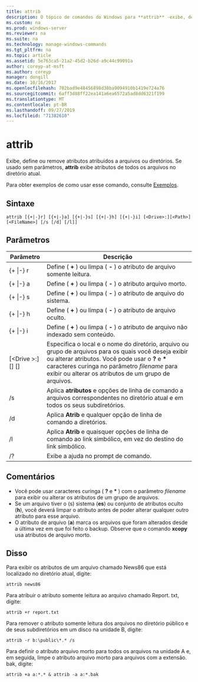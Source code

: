 ```yaml
---
title: attrib
description: O tópico de comandos do Windows para **attrib** -exibe, define ou remove atributos atribuídos a arquivos ou diretórios.
ms.custom: na
ms.prod: windows-server
ms.reviewer: na
ms.suite: na
ms.technology: manage-windows-commands
ms.tgt_pltfrm: na
ms.topic: article
ms.assetid: 5e763ca5-21a2-45d2-b26d-a9c44c99091a
author: coreyp-at-msft
ms.author: coreyp
manager: dongill
ms.date: 10/16/2017
ms.openlocfilehash: 702bad9e48456898d38ba9094910b1419e724a76
ms.sourcegitcommit: 6aff3d88ff22ea141a6ea6572a5ad8dd6321f199
ms.translationtype: MT
ms.contentlocale: pt-BR
ms.lasthandoff: 09/27/2019
ms.locfileid: "71382610"
---
```

# <a name="attrib"></a>attrib



Exibe, define ou remove atributos atribuídos a arquivos ou diretórios. Se usado sem parâmetros, **attrib** exibe atributos de todos os arquivos no diretório atual.

Para obter exemplos de como usar esse comando, consulte [Exemplos](#BKMK_examples).

## <a name="syntax"></a>Sintaxe

```
attrib [{+|-}r] [{+|-}a] [{+|-}s] [{+|-}h] [{+|-}i] [<Drive>:][<Path>][<FileName>] [/s [/d] [/l]]
```

## <a name="parameters"></a>Parâmetros

|Parâmetro|Descrição|
|---------|-----------|
|{+ \|-} r|Define ( **+** ) ou limpa ( **-** ) o atributo de arquivo somente leitura.|
|{+ \|-} a|Define ( **+** ) ou limpa ( **-** ) o atributo arquivo morto.|
|{+ \|-} s|Define ( **+** ) ou limpa ( **-** ) o atributo de arquivo do sistema.|
|{+ \|-} h|Define ( **+** ) ou limpa ( **-** ) o atributo de arquivo oculto.|
|{+ \|-} i|Define ( **+** ) ou limpa ( **-** ) o atributo de arquivo não indexado sem conteúdo.|
|[\<Drive >:] [<Path>] [<FileName>]|Especifica o local e o nome do diretório, arquivo ou grupo de arquivos para os quais você deseja exibir ou alterar atributos. Você pode usar o **?** e **&#42;** caracteres curinga no parâmetro *filename* para exibir ou alterar os atributos de um grupo de arquivos.|
|/s|Aplica **atributos** e opções de linha de comando a arquivos correspondentes no diretório atual e em todos os seus subdiretórios.|
|/d|Aplica **Atrib** e qualquer opção de linha de comando a diretórios.|
|/l|Aplica **Atrib** e quaisquer opções de linha de comando ao link simbólico, em vez do destino do link simbólico.|
|/?|Exibe a ajuda no prompt de comando.|

## <a name="remarks"></a>Comentários

-   Você pode usar caracteres curinga ( **?** e **&#42;** ) com o parâmetro *filename* para exibir ou alterar os atributos de um grupo de arquivos.
-   Se um arquivo tiver o (s) sistema (**es**) ou conjunto de atributos oculto (**h**), você deverá limpar o atributo antes de poder alterar qualquer outro atributo para esse arquivo.
-   O atributo de arquivo (**a**) marca os arquivos que foram alterados desde a última vez em que foi feito o backup. Observe que o comando **xcopy** usa atributos de arquivo morto.

## <a name="BKMK_examples"></a>Disso

Para exibir os atributos de um arquivo chamado News86 que está localizado no diretório atual, digite:
```
attrib news86 
```
Para atribuir o atributo somente leitura ao arquivo chamado Report. txt, digite:
```
attrib +r report.txt 
```
Para remover o atributo somente leitura dos arquivos no diretório público e de seus subdiretórios em um disco na unidade B, digite:
```
attrib -r b:\public\*.* /s 
```
Para definir o atributo arquivo morto para todos os arquivos na unidade A e, em seguida, limpe o atributo arquivo morto para arquivos com a extensão. bak, digite:
```
attrib +a a:*.* & attrib -a a:*.bak 
```
